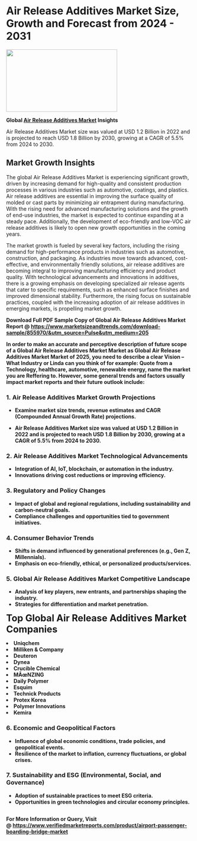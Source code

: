 <H1>Air Release Additives Market Size, Growth and Forecast from 2024 - 2031</H1><img class="aligncenter size-medium wp-image-584254" src="https://thirdeyenews.in/wp-content/uploads/2024/09/Global-Market-Research-300x168.jpeg" alt="" width="300" height="168" /><p><strong>Global&nbsp;<a href="https://www.marketsizeandtrends.com/download-sample/855970/&amp;utm_source=Pulse&amp;utm_medium=205">Air Release Additives Market</a> Insights</strong></p><p>Air Release Additives Market size was valued at USD 1.2 Billion in 2022 and is projected to reach USD 1.8 Billion by 2030, growing at a CAGR of 5.5% from 2024 to 2030.</p><p><h2>Market Growth Insights</h2> <p>The global Air Release Additives Market is experiencing significant growth, driven by increasing demand for high-quality and consistent production processes in various industries such as automotive, coatings, and plastics. Air release additives are essential in improving the surface quality of molded or cast parts by minimizing air entrapment during manufacturing. With the rising need for advanced manufacturing solutions and the growth of end-use industries, the market is expected to continue expanding at a steady pace. Additionally, the development of eco-friendly and low-VOC air release additives is likely to open new growth opportunities in the coming years.</p> <p><strong></strong></p> <p>The market growth is fueled by several key factors, including the rising demand for high-performance products in industries such as automotive, construction, and packaging. As industries move towards advanced, cost-effective, and environmentally friendly solutions, air release additives are becoming integral to improving manufacturing efficiency and product quality. With technological advancements and innovations in additives, there is a growing emphasis on developing specialized air release agents that cater to specific requirements, such as enhanced surface finishes and improved dimensional stability. Furthermore, the rising focus on sustainable practices, coupled with the increasing adoption of air release additives in emerging markets, is propelling market growth.</p> <p><strong></p><p><span class=""><strong>Download Full PDF Sample Copy of Global Air Release Additives Market Report</strong> @ <a href="https://www.marketsizeandtrends.com/download-sample/855970/&amp;utm_source=Pulse&amp;utm_medium=205" target="_blank">https://www.marketsizeandtrends.com/download-sample/855970/&amp;utm_source=Pulse&amp;utm_medium=205</a></span></p><p>In order to make an accurate and perceptive description of future scope of a Global&nbsp;Air Release Additives Market Market as Global&nbsp;Air Release Additives Market Market of 2025, you need to describe a clear Vision &ndash; What Industry or Linda can you think of for example: Quote from a Technology, healthcare, automotive, renewable energy, name the market you are Reffering to. However, some general trends and factors usually impact market reports and their future outlook include:</p><h3>1.&nbsp;<strong>Air Release Additives Market Growth Projections</strong></h3><ul><li>Examine market size trends, revenue estimates and CAGR (Compounded Annual Growth Rate) projections.</li><li><p>Air Release Additives Market size was valued at USD 1.2 Billion in 2022 and is projected to reach USD 1.8 Billion by 2030, growing at a CAGR of 5.5% from 2024 to 2030.</p></li></ul><h3>2.&nbsp;<strong>Air Release Additives Market Technological Advancements</strong></h3><ul><li>Integration of AI, IoT, blockchain, or automation in the industry.</li><li>Innovations driving cost reductions or improving efficiency.</li></ul><h3>3.&nbsp;<strong>Regulatory and Policy Changes</strong></h3><ul><li>Impact of global and regional regulations, including sustainability and carbon-neutral goals.</li><li>Compliance challenges and opportunities tied to government initiatives.</li></ul><h3>4.&nbsp;<strong>Consumer Behavior Trends</strong></h3><ul><li>Shifts in demand influenced by generational preferences (e.g., Gen Z, Millennials).</li><li>Emphasis on eco-friendly, ethical, or personalized products/services.</li></ul><h3>5.&nbsp;<strong>Global Air Release Additives Market Competitive Landscape</strong></h3><ul><li>Analysis of key players, new entrants, and partnerships shaping the industry.</li><li>Strategies for differentiation and market penetration.</li></ul><p data-pm-slice="1 1 []"><span style="color: inherit; font-family: inherit; font-size: 25px;">Top Global Air Release Additives Market Companies</span></p><div class="" data-test-id=""><p><li>Uniqchem</li><li> Milliken & Company</li><li> Deuteron</li><li> Dynea</li><li> Crucible Chemical</li><li> MÃœNZING</li><li> Daily Polymer</li><li> Esquim</li><li> Technick Products</li><li> Protex Korea</li><li> Polymer Innovations</li><li> Kemira</li></p></div><h3>6.&nbsp;<strong>Economic and Geopolitical Factors</strong></h3><ul><li>Influence of global economic conditions, trade policies, and geopolitical events.</li><li>Resilience of the market to inflation, currency fluctuations, or global crises.</li></ul><h3>7.&nbsp;<strong>Sustainability and ESG (Environmental, Social, and Governance)</strong></h3><ul><li>Adoption of sustainable practices to meet ESG criteria.</li><li>Opportunities in green technologies and circular economy principles.</li></ul><h2><strong style="font-size: 14px;">For More Information or Query, Visit @&nbsp;</strong><a style="background-color: #ffffff; font-size: 14px;" href="https://www.marketsizeandtrends.com/report/air-release-additives-market/" target="_blank">https://www.verifiedmarketreports.com/product/airport-passenger-boarding-bridge-market</a></h2>
